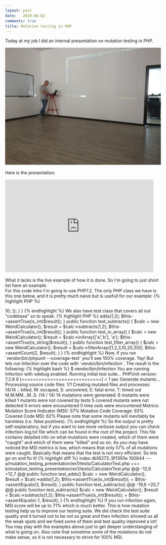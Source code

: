 ```yaml
---
layout: post
date:   2018-08-02
comments: true
title: Mutation testing in PHP
---
```


Today at my job I did an internal presentation on mutation testing in PHP. 

<img src="/assets/images/infection_presentation.jpg">   

Here is the presentation:

<iframe src="https://docs.google.com/presentation/d/e/2PACX-1vT-UcEE3Y6YwRb6FLX3Q1Ep7_TMJEFVPm816lHYw6-cyWs-mX23wk0VufYGwD1tZ9oR9r16Kv4YJQBV/embed?start=false&loop=false&delayms=3000" frameborder="0" width="480" height="299" allowfullscreen="true" mozallowfullscreen="true" webkitallowfullscreen="true"></iframe>

What it lacks is the live example of how it is done. So I'm going to just short list here an example.  
For this code intro I'm going to use PHP7.2. The only PHP class we have is this one below, and it is pretty much naive but is usefull for our example:
{% highlight PHP %}
<?php
declare(strict_types=1);

namespace Ex1;

class WeirdCalculator
{
    public function adds(int $x, int $y)
    {
        return $x + $y;
    }

    public function subtracts(int $x, int $y)
    {
        return $x + $y;
    }

    public function inArray($arr, $needle)
    {
        foreach ($arr as $elem){
            if($elem == $needle) {
                $result = $elem;
                break;
            }
        }
        return $result;
    }

    public function filterArray($array)
    {
        return array_filter($array, function($elem) {
                return $elem > 10;
                });

    }
}
{% endhighlight %}

We also have test class that covers all out "codebase" so to speak.

{% highlight PHP %}
<?php
declare(strict_types=1);

use Ex1\WeirdCalculator;
use PHPUnit\Framework\TestCase;

class CalculatorTest extends TestCase
{

    public function test_adds()
    {
        $calc = new WeirdCalculator();
        $result = $calc->adds(1,2);
        $this->assertTrue(is_int($result));
    }

    public function test_subtracts()
    {
        $calc = new WeirdCalculator();
        $result = $calc->subtracts(1,2);
        $this->assertTrue(is_int($result));
    }

    public function test_in_array()
    {
        $calc = new WeirdCalculator();
        $result = $calc->inArray(['a','b'], 'a');
        $this->assertTrue(is_string($result));
    }

    public function test_filter_array()
    {
        $calc = new WeirdCalculator();
        $result = $calc->filterArray([1,2,3,10,20,30]);
        $this->assertCount(2, $result);
    }

}

{% endhighlight %}

Now, if you run `vendor/bin/phpunit --coverage-text` you'll see 100% coverage. Yay!
But lets run Infection over the code with `vendor/bin/infection`. The result is the following:   

{% highlight bash %}
$ vendor/bin/infection
You are running Infection with xdebug enabled.
Running initial test suite...

PHPUnit version: 7.2.6

9 [============================] < 1 sec

Generate mutants...

Processing source code files: 1/1
Creating mutated files and processes: 14/14
.: killed, M: escaped, S: uncovered, E: fatal error, T: timed out

M.M.MM...M..S.                                       (14 / 14)

14 mutations were generated:
8 mutants were killed
1 mutants were not covered by tests
5 covered mutants were not detected
0 errors were encountered
0 time outs were encountered

Metrics:
Mutation Score Indicator (MSI): 57%
Mutation Code Coverage: 93%
Covered Code MSI: 62%

Please note that some mutants will inevitably be harmless (i.e. false positives).

{% endhighlight %}

So the output is pretty self-explanatory, but if you want to see more verbose output you can check infection-log.txt file which can be found in the root of the project. This file contains detailed info on what mutations were created, which of them were "caught" and which of them were "killed" and so on.  

As you may have noticed the MSI metrics is low, which means that only 57% of all mutations were caught. Basically that means that the test is not very efficient. 
So lets go on and fix it!  

{% highlight diff %}
index db16273..9f1393e 100644
--- a/mutation_testing_presentation/ex1/tests/CalculatorTest.php
+++ b/mutation_testing_presentation/ex1/tests/CalculatorTest.php
@@ -12,6 +12,7 @@ public function test_adds()
        $calc = new WeirdCalculator();
        $result = $calc->adds(1,2);
        $this->assertTrue(is_int($result));
+       $this->assertEquals(3, $result);
    }

    public function test_subtracts()
@@ -19,6 +20,7 @@ public function test_subtracts()
        $calc = new WeirdCalculator();
        $result = $calc->subtracts(1,2);
        $this->assertTrue(is_int($result));
+       $this->assertEquals(-1, $result);
    }
{% endhighlight %}

If you run infection again, MSI score will be up to 71% which is much better.  
This is how mutation testing help us to improve our testing suite. We did check the test suite quality and it turned out to be not so great and then Infection showed us all the weak spots and we fixed some of them and test quality improved a lot! You may play with the examples above just to get deeper understanging of what is going on.  

Also note that sometime some of the mutations do not make sense, so it is not necessary to strive for 100% MSI.

